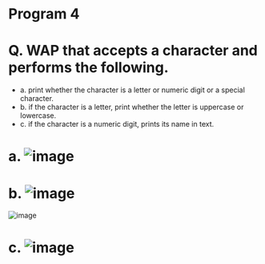 # Program 4
# Q. WAP that accepts a character and performs the following.
- a. print whether the character is a letter or numeric digit or a special 
character.
- b. if the character is a letter, print whether the letter is uppercase or 
lowercase.
- c. if the character is a numeric digit, prints its name in text.

# a. ![image](https://github.com/user-attachments/assets/d1cc6740-f7fd-4054-9584-7ac813b21011)

# b. ![image](https://github.com/user-attachments/assets/32f5d824-d276-4b5a-819b-8c47a893f6f2)
![image](https://github.com/user-attachments/assets/fb6933ba-d18e-4276-a6d9-4156ebfba7e6)

# c. ![image](https://github.com/user-attachments/assets/e5b81029-ce76-44bb-ac8c-0077adb333ee)

